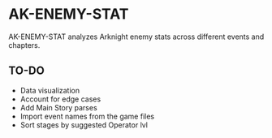 # AK-ENEMY-STAT

AK-ENEMY-STAT analyzes Arknight enemy stats across different events and chapters.  

## TO-DO
- Data visualization
- Account for edge cases
- Add Main Story parses
- Import event names from the game files
- Sort stages by suggested Operator lvl